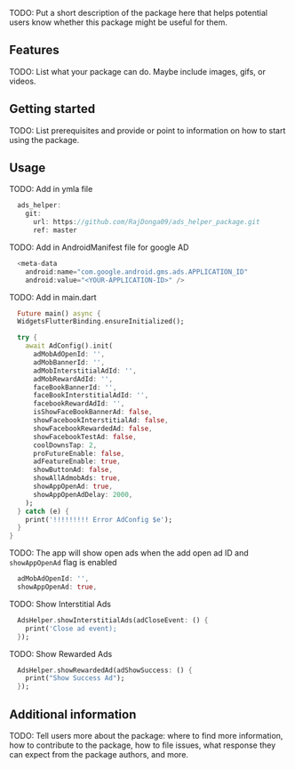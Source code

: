 <!-- 
This README describes the package. If you publish this package to pub.dev,
this README's contents appear on the landing page for your package.

For information about how to write a good package README, see the guide for
[writing package pages](https://dart.dev/guides/libraries/writing-package-pages). 

For general information about developing packages, see the Dart guide for
[creating packages](https://dart.dev/guides/libraries/create-library-packages)
and the Flutter guide for
[developing packages and plugins](https://flutter.dev/developing-packages). 
-->

TODO: Put a short description of the package here that helps potential users
know whether this package might be useful for them.

## Features

TODO: List what your package can do. Maybe include images, gifs, or videos.

## Getting started

TODO: List prerequisites and provide or point to information on how to
start using the package.

## Usage

TODO: Add in ymla file

```dart
  ads_helper:
    git:
      url: https://github.com/RajDonga09/ads_helper_package.git
      ref: master
```

TODO: Add in AndroidManifest file for google AD

```dart
  <meta-data
    android:name="com.google.android.gms.ads.APPLICATION_ID"
    android:value="<YOUR-APPLICATION-ID>" />
```

TODO: Add in main.dart

```dart
  Future main() async {
  WidgetsFlutterBinding.ensureInitialized();

  try {
    await AdConfig().init(
      adMobAdOpenId: '',
      adMobBannerId: '',
      adMobInterstitialAdId: '',
      adMobRewardAdId: '',
      faceBookBannerId: '',
      faceBookInterstitialAdId: '',
      facebookRewardAdId: '',
      isShowFaceBookBannerAd: false,
      showFacebookInterstitialAd: false,
      showFacebookRewardedAd: false,
      showFacebookTestAd: false,
      coolDownsTap: 2,
      proFutureEnable: false,
      adFeatureEnable: true,
      showButtonAd: false,
      showAllAdmobAds: true, 
      showAppOpenAd: true, 
      showAppOpenAdDelay: 2000,
    );
  } catch (e) {
    print('!!!!!!!!! Error AdConfig $e');
  }
}  
```

TODO: The app will show open ads when the add open ad ID and `showAppOpenAd`  flag is enabled

```dart
  adMobAdOpenId: '',
  showAppOpenAd: true,  
```

TODO: Show Interstitial Ads

```dart
  AdsHelper.showInterstitialAds(adCloseEvent: () {
    print('Close ad event);
  });
```

TODO: Show Rewarded Ads

```dart
  AdsHelper.showRewardedAd(adShowSuccess: () {
    print("Show Success Ad");
  });
```
## Additional information

TODO: Tell users more about the package: where to find more information, how to 
contribute to the package, how to file issues, what response they can expect 
from the package authors, and more.
